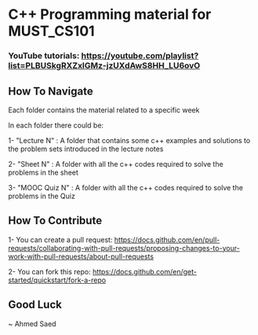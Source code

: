 # C++ Programming material for MUST_CS101 
### YouTube tutorials: https://youtube.com/playlist?list=PLBUSkgRXZxIGMz-jzUXdAwS8HH_LU6ovO

## How To Navigate
Each folder contains the material related to a specific week

In each folder there could be:

1- "Lecture N" : A folder that contains some c++ examples and solutions to the problem sets introduced in the lecture notes

2- "Sheet N" : A folder with all the c++ codes required to solve the problems in the sheet

3- "MOOC Quiz N" : A folder with all the c++ codes required to solve the problems in the Quiz

## How To Contribute 
1- You can create a pull request: https://docs.github.com/en/pull-requests/collaborating-with-pull-requests/proposing-changes-to-your-work-with-pull-requests/about-pull-requests

2- You can fork this repo: https://docs.github.com/en/get-started/quickstart/fork-a-repo

## Good Luck
~ Ahmed Saed